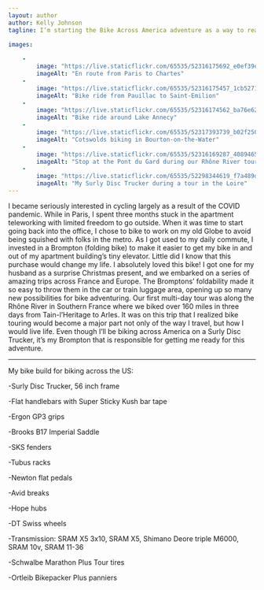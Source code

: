 ```yaml
---
layout: author
author: Kelly Johnson
tagline: I’m starting the Bike Across America adventure as a way to reacquaint myself with life in the States after having lived in Paris, France for the last three years (2019-2022).  While in France, I had the opportunity to do several multi-day bike tours in the French countryside, the Netherlands, and the UK.  I’m looking forward to exploring my homeland in a similar way, visiting states I’ve never been to before and embracing the adventure of each day.

images:
   
    -
        image: "https://live.staticflickr.com/65535/52316175692_e0ef39e1a9_o.jpg"
        imageAlt: "En route from Paris to Chartes"
    -
        image: "https://live.staticflickr.com/65535/52316175457_1cb5271f23_o.jpg"
        imageAlt: "Bike ride from Pauillac to Saint-Emilion"
    - 
        image: "https://live.staticflickr.com/65535/52316174562_ba76e62598_o.jpg"
        imageAlt: "Bike ride around Lake Annecy"
    -
        image: "https://live.staticflickr.com/65535/52317393739_b02f25006a_o.jpg"
        imageAlt: "Cotswolds biking in Bourton-on-the-Water"
    -
        image: "https://live.staticflickr.com/65535/52316169287_4089465b27_o.jpg"
        imageAlt: "Stop at the Pont du Gard during our Rhône River tour"
    - 
        image: "https://live.staticflickr.com/65535/52298344619_f7a489d39f_b.jpg"
        imageAlt: "My Surly Disc Trucker during a tour in the Loire"
---
```


I became seriously interested in cycling largely as a result of the COVID pandemic.  While in Paris, I spent three months stuck in the apartment teleworking with limited freedom to go outside.  When it was time to start going back into the office, I chose to bike to work on my old Globe to avoid being squished with folks in the metro.  As I got used to my daily commute, I invested in a Brompton (folding bike) to make it easier to get my bike in and out of my apartment building’s tiny elevator.  Little did I know that this purchase would change my life.  I absolutely loved this bike!  I got one for my husband as a surprise Christmas present, and we embarked on a series of amazing trips across France and Europe.  The Bromptons’ foldability made it so easy to throw them in the car or train luggage area, opening up so many new possibilities for bike adventuring.  Our first multi-day tour was along the Rhône River in Southern France where we biked over 160 miles in three days from Tain-l’Heritage to Arles.  It was on this trip that I realized bike touring would become a major part not only of the way I travel, but how I would live life.  Even though I’ll be biking across America on a Surly Disc Trucker, it’s my Brompton that is responsible for getting me ready for this adventure.

******

My bike build for biking across the US:

-Surly Disc Trucker, 56 inch frame

-Flat handlebars with Super Sticky Kush bar tape

-Ergon GP3 grips

-Brooks B17 Imperial Saddle

-SKS fenders

-Tubus racks

-Newton flat pedals

-Avid breaks

-Hope hubs

-DT Swiss wheels

-Transmission: SRAM X5 3x10, SRAM X5, Shimano Deore triple M6000, SRAM 10v, SRAM 11-36

-Schwalbe Marathon Plus Tour tires

-Ortleib Bikepacker Plus panniers


